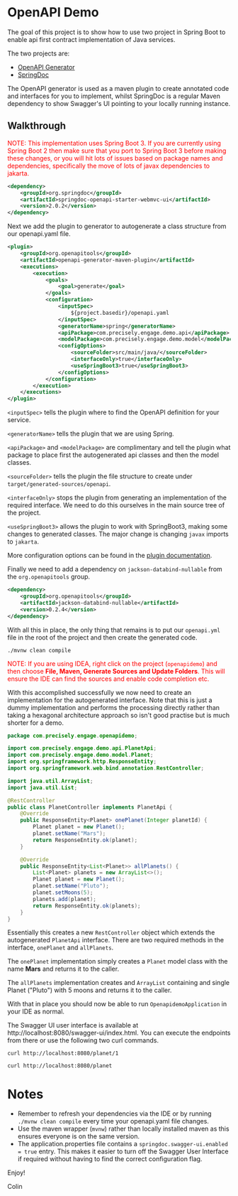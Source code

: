 # OpenAPI Demo

The goal of this project is to show how to use two project in Spring Boot to enable api first contract implementation 
of Java services.

The two projects are:

* [OpenAPI Generator](https://github.com/OpenAPITools/openapi-generator)
* [SpringDoc](https://springdoc.org/)

The OpenAPI generator is used as a maven plugin to create annotated code and interfaces for you to implement, whilst 
SpringDoc is a regular Maven dependency to show Swagger's UI pointing to your locally running instance.

## Walkthrough

<span style="color:red">NOTE: This implementation uses Spring Boot 3. If you are currently using Spring Boot 2 then 
make sure that you port to Spring Boot 3 before making these changes, or you will hit lots of issues based on package 
names and dependencies, specifically the move of lots of javax dependencies to jakarta.</span>

```xml
<dependency>
    <groupId>org.springdoc</groupId>
    <artifactId>springdoc-openapi-starter-webmvc-ui</artifactId>
    <version>2.0.2</version>
</dependency>
```
Next we add the plugin to generator to autogenerate a class structure from our openapi.yaml file.
```xml
<plugin>
    <groupId>org.openapitools</groupId>
    <artifactId>openapi-generator-maven-plugin</artifactId>
    <executions>
        <execution>
            <goals>
                <goal>generate</goal>
            </goals>
            <configuration>
                <inputSpec>
                    ${project.basedir}/openapi.yaml
                </inputSpec>
                <generatorName>spring</generatorName>
                <apiPackage>com.precisely.engage.demo.api</apiPackage>
                <modelPackage>com.precisely.engage.demo.model</modelPackage>
                <configOptions>
                    <sourceFolder>src/main/java/</sourceFolder>
                    <interfaceOnly>true</interfaceOnly>
                    <useSpringBoot3>true</useSpringBoot3>
                </configOptions>
            </configuration>
        </execution>
    </executions>
</plugin>
```
`<inputSpec>` tells the plugin where to find the OpenAPI definition for your service.

`<generatorName>` tells the plugin that we are using Spring.

`<apiPackage>` and `<modelPackage>` are complimentary and tell the plugin what package to place first the 
autogenerated api classes and then the model classes.

`<sourceFolder>` tells the plugin the file structure to create under `target/generated-sources/openapi`.

`<interfaceOnly>` stops the plugin from generating an implementation of the required interface. We need to do this 
ourselves in the main source tree of the project.

`<useSpringBoot3>` allows the plugin to work with SpringBoot3, making some changes to generated classes. The major change is changing `javax` imports to `jakarta`.

More configuration options can be found in the [plugin documentation](https://openapi-generator.tech/docs/generators/spring/).

Finally we need to add a dependency on `jackson-databind-nullable` from the `org.openapitools` group.
```xml
<dependency>
    <groupId>org.openapitools</groupId>
    <artifactId>jackson-databind-nullable</artifactId>
    <version>0.2.4</version>
</dependency>
```
With all this in place, the only thing that remains is to put our `openapi.yml` file in the root of the project and 
then create the generated code.

```shell
./mvnw clean compile
```

<span style="color:red">NOTE: If you are using IDEA, right click on the project (`openapidemo`) and then choose **File, Maven, Generate Sources and
Update Folders**. This will ensure the IDE can find the sources and enable code completion etc.</span>

With this accomplished successfully we now need to create an implementation for the autogenerated interface. Note that 
this is just a dummy implementation and performs the processing directly rather than taking a hexagonal architecture 
approach so isn't good practise but is much shorter for a demo.

```Java
package com.precisely.engage.openapidemo;

import com.precisely.engage.demo.api.PlanetApi;
import com.precisely.engage.demo.model.Planet;
import org.springframework.http.ResponseEntity;
import org.springframework.web.bind.annotation.RestController;

import java.util.ArrayList;
import java.util.List;

@RestController
public class PlanetController implements PlanetApi {
    @Override
    public ResponseEntity<Planet> onePlanet(Integer planetId) {
        Planet planet = new Planet();
        planet.setName("Mars");
        return ResponseEntity.ok(planet);
    }

    @Override
    public ResponseEntity<List<Planet>> allPlanets() {
        List<Planet> planets = new ArrayList<>();
        Planet planet = new Planet();
        planet.setName("Pluto");
        planet.setMoons(5);
        planets.add(planet);
        return ResponseEntity.ok(planets);
    }
}
```
Essentially this creates a new `RestController` object which extends the autogenerated `PlanetApi` interface. There 
are two required methods in the interface, `onePlanet` and `allPlanets`. 

The `onePlanet` implementation simply creates a `Planet` model class with the name **Mars** and returns it to the 
caller.

The `allPlanets` implementation creates and `ArrayList` containing and single Planet ("Pluto") with 5 moons and 
returns it to the caller.

With that in place you should now be able to run `OpenapidemoApplication` in your IDE as normal.

The Swagger UI user interface is available at http://localhost:8080/swagger-ui/index.html.
You can execute the endpoints from there or use the following two curl commands.

```shell
curl http://localhost:8080/planet/1 
```

```shell
curl http://localhost:8080/planet
```

# Notes

* Remember to refresh your dependencies via the IDE or by running `./mvnw clean compile` every time your openapi.yaml file changes.
* Use the maven wrapper (`mvnw`) rather than locally installed maven as this ensures everyone is on the same version.
* The application.properties file contains a `springdoc.swagger-ui.enabled = true` entry. This makes it easier to turn 
  off the Swagger User Interface if required without having to find the correct configuration flag.

Enjoy!

Colin